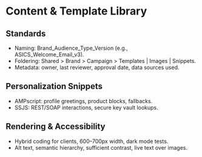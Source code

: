 Content & Template Library
==========================

Standards
---------
- Naming: Brand_Audience_Type_Version (e.g., ASICS_Welcome_Email_v3).
- Foldering: Shared > Brand > Campaign > Templates | Images | Snippets.
- Metadata: owner, last reviewer, approval date, data sources used.

Personalization Snippets
------------------------
- AMPscript: profile greetings, product blocks, fallbacks.
- SSJS: REST/SOAP interactions, secure key vault lookups.

Rendering & Accessibility
-------------------------
- Hybrid coding for clients, 600–700px width, dark mode tests.
- Alt text, semantic hierarchy, sufficient contrast, live text over images.


